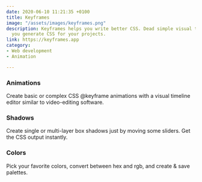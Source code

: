 ```yaml
---
date: 2020-06-10 11:21:35 +0100
title: Keyframes
image: "/assets/images/keyframes.png"
description: Keyframes helps you write better CSS. Dead simple visual tools to help
  you generate CSS for your projects.
link: https://keyframes.app
category:
- Web development
- Animation

---
```

### Animations

Create basic or complex CSS @keyframe animations with a visual timeline editor similar to video-editing software.

### Shadows

Create single or multi-layer box shadows just by moving some sliders. Get the CSS output instantly.

### Colors

Pick your favorite colors, convert between hex and rgb, and create & save palettes.